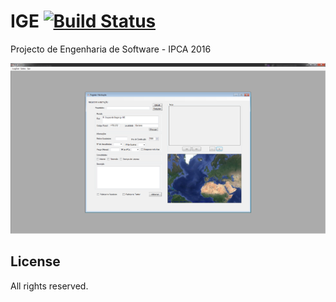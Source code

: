 # IGE [![Build Status](https://travis-ci.org/equipaisi/IGE.svg?branch=master)](https://travis-ci.org/equipaisi/IGE)

Projecto de Engenharia de Software - IPCA 2016

![Screenshot](./screenshot.png)

## License

All rights reserved.
